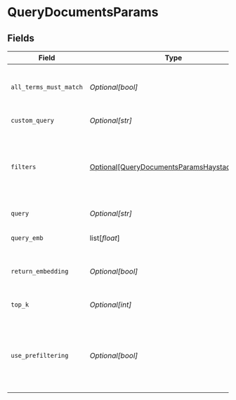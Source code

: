 # QueryDocumentsParams


## Fields

| Field                                                                                                                                                    | Type                                                                                                                                                     | Required                                                                                                                                                 | Description                                                                                                                                              |
| -------------------------------------------------------------------------------------------------------------------------------------------------------- | -------------------------------------------------------------------------------------------------------------------------------------------------------- | -------------------------------------------------------------------------------------------------------------------------------------------------------- | -------------------------------------------------------------------------------------------------------------------------------------------------------- |
| `all_terms_must_match`                                                                                                                                   | *Optional[bool]*                                                                                                                                         | :heavy_minus_sign:                                                                                                                                       | Specifies if returned documents must match all query terms.                                                                                              |
| `custom_query`                                                                                                                                           | *Optional[str]*                                                                                                                                          | :heavy_minus_sign:                                                                                                                                       | Sends a custom query.                                                                                                                                    |
| `filters`                                                                                                                                                | [Optional[QueryDocumentsParamsHaystackFilters]](../../models/shared/querydocumentsparamshaystackfilters.md)                                              | :heavy_minus_sign:                                                                                                                                       | Filters you can use to narrow down the search. For more information, see [metadata filtering](https://docs.haystack.deepset.ai/docs/metadata-filtering). |
| `query`                                                                                                                                                  | *Optional[str]*                                                                                                                                          | :heavy_minus_sign:                                                                                                                                       | The search query                                                                                                                                         |
| `query_emb`                                                                                                                                              | list[*float*]                                                                                                                                            | :heavy_minus_sign:                                                                                                                                       | The vector representation of the query.                                                                                                                  |
| `return_embedding`                                                                                                                                       | *Optional[bool]*                                                                                                                                         | :heavy_minus_sign:                                                                                                                                       | Returns vector representations of the documents.                                                                                                         |
| `top_k`                                                                                                                                                  | *Optional[int]*                                                                                                                                          | :heavy_minus_sign:                                                                                                                                       | The number of results to return.                                                                                                                         |
| `use_prefiltering`                                                                                                                                       | *Optional[bool]*                                                                                                                                         | :heavy_minus_sign:                                                                                                                                       | Specifies if documents should be prefiltered in the document store instead of within the retriever.                                                      |